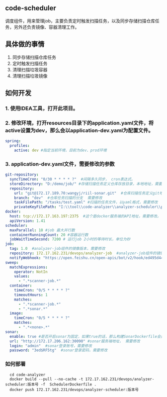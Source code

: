 ## code-scheduler
  调度组件，用来管理job，主要负责定时触发扫描任务，以及同步存储扫描仓库任务，另外还负责镜像、容器清理工作。
## 具体做的事情
1. 同步存储扫描仓库任务
2. 定时触发扫描任务
3. 清理扫描垃圾容器
4. 清理扫描垃圾镜像

## 如何开发
### 1. 使用IDEA工具，打开此项目。
### 2. 修改环境，打开resources目录下的application.yaml文件，将active设置为dev，那么会以application-dev.yaml为配置文件。
``` yaml
spring:
  profiles:
    active: dev #指定当前环境，目前为dev、prod环境
```
### 3. application-dev.yaml文件，需要修改的参数
``` yaml
git-repository:
  syncTimeCron: "0/30 * * * * ?"  #间隔多久同步， cron表达式。
  storeDirectory: "D:/demo/job/" #存储扫描任务定义仓库存放目录，本地地址，需要修改
  repository:
    url: "git@172.17.189.70:wangyj/riil-sonar.git"  #仓库扫描任务定义git地址，需要修改
    branch: "dev"  #仓库任务扫描的分支  需要修改
    taskFilePath: "/tasks/test.yaml" #扫描的任务文件，以yaml格式，需要修改
    privateKeyFilePath: "I:\\tool\\code-analyzer\\analyzer-scheduler\\private_key"  #这个是克隆仓库用的私钥，如果git地址调整的话，那么需要修改此文件内容，默认是http://172.17.189.70/私钥， 路径修改为当前analyzer-analyzer模块下的private_key文件的绝对路径。
docker:
  host: tcp://172.17.163.197:2375  #这个是docker服务端的API地址，需要修改。
  apiVersion: 1.41
scheduler:
  maxParallel: 10 #job 最大并行数
  containerRunningCount: 20 #容器运行数
  jobWaitTimeSecond: 7200 # 运行job 2小时的等待时长，单位为秒
job:
  tag: 1.0  #analyzer-job组件的镜像版本，需要修改
  repository: 172.17.162.231/devops/analyzer-job  #analyzer-job组件的镜像地址，需要修改
  notifyWebhook: "https://open.feishu.cn/open-apis/bot/v2/hook/ed495d44-4048-4bb9-afd8-233235b53437"
sweep:
  matchExpressions:
    operator: NotIn
    values:
      - ".*scanner-job.*"
  container:
    timeCron: "0/5 * * * * ?"
    timeoutHours: 1
    matches:
      - ".*scanner-job.*"
      - ".*sonar.*"
  image:
    timeCron: "0/5 * * * * ?"
    matches:
      - ".*<none>.*"
sonar:
  enable: true #是否开启sonar为固定，如果true的话，那么构建SonarDockerfile会把结果上传到此服务端上。
  url: "http://172.17.206.162:30090" #sonar服务端地址， 需要修改
  login: "admin"  #sonar登录账号，需要修改
  password: "3ed$RF5tg"  #sonar登录密码，需要修改
```
### 如何部署
``` shell
  cd code-analyzer
  docker build --pull --no-cache -t 172.17.162.231/devops/analyzer-scheduler:版本号 -f  SchedulerDockerfile .
  docker push 172.17.162.231/devops/analyzer-scheduler:版本号
```
